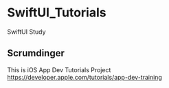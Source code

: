 # SwiftUI_Tutorials
SwiftUI Study

## Scrumdinger
This is iOS App Dev Tutorials Project
https://developer.apple.com/tutorials/app-dev-training
